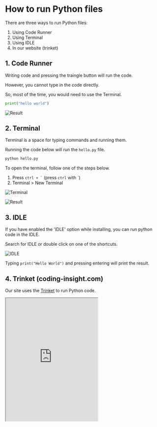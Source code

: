 # How to run Python files

There are three ways to run Python files:

1. Using Code Runner
2. Using Terminal
3. Using IDLE
4. In our website (trinket)

## 1. Code Runner

Writing code and pressing the traingle button will run the code.

However, you cannot type in the code directly.

So, most of the time, you would need to use the Terminal.

```py
print("hello world")
```

![Result](/img/python/run/code_runner_hello_world.png)

## 2. Terminal

Terminal is a space for typing commands and running them.

Running the code below will run the `hello.py` file.

```sh
python hello.py
```

To open the terminal, follow one of the steps below.

1. Press `` ctrl + ` `` (press `ctrl` with `)
2. Terminal > New Terminal

![Terminal](/img/python/run/new_terminal.png)

![Result](/img/python/run/result_hello_terminal.png)

## 3. IDLE

If you have enabled the 'IDLE' option while installing, you can run python code in the IDLE.

Search for IDLE or double click on one of the shortcuts.

![IDLE](/img/python/run/idle_hello_world.png)

Typing `print("Hello World")` and pressing entering will print the result.

## 4. Trinket (coding-insight.com)

Our site uses the [Trinket](https://trinket.io) to run Python code.

<iframe
  loading="lazy" title="Python Playground" src="https://trinket.io/embed/python3/93a3b5a1dc" height="400" />

